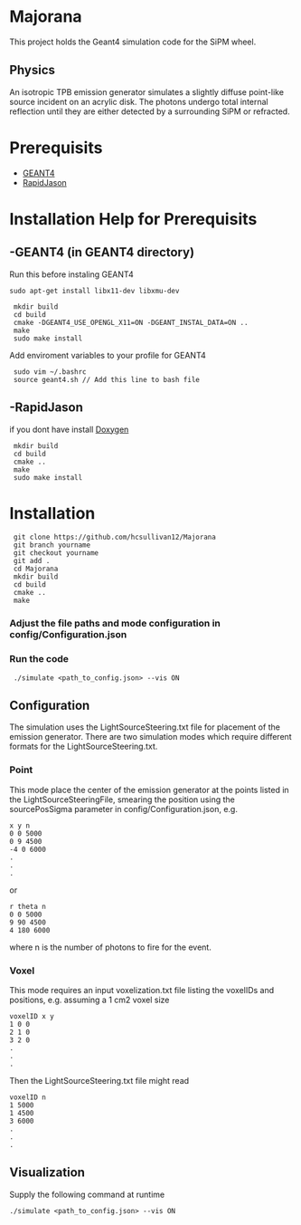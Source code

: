 # Majorana
This project holds the Geant4 simulation code for the SiPM wheel.

## Physics
An isotropic TPB emission generator simulates a slightly diffuse point-like source incident on an acrylic disk. The photons undergo total internal reflection until they are either detected by a surrounding SiPM or refracted. 

# Prerequisits
   * [GEANT4](https://geant4.web.cern.ch/support/download)
   * [RapidJason](https://github.com/Tencent/rapidjson.git)

# Installation Help for Prerequisits
  ## -GEANT4 (in GEANT4 directory)
 Run this before instaling GEANT4
 ```
 sudo apt-get install libx11-dev libxmu-dev
```
```
 mkdir build
 cd build
 cmake -DGEANT4_USE_OPENGL_X11=ON -DGEANT_INSTAL_DATA=ON ..
 make
 sudo make install
```

   Add enviroment variables to your profile for GEANT4
```
 sudo vim ~/.bashrc
 source geant4.sh // Add this line to bash file
```

		
		
  ## -RapidJason
   if you dont have install [Doxygen](https://github.com/doxygen/doxygen) 
``` 
 mkdir build
 cd build
 cmake ..
 make
 sudo make install
```
	
# Installation

```
 git clone https://github.com/hcsullivan12/Majorana
 git branch yourname
 git checkout yourname
 git add .
 cd Majorana
 mkdir build
 cd build
 cmake ..
 make
```
  ### Adjust the file paths and mode configuration in config/Configuration.json
  ### Run the code
``` 
 ./simulate <path_to_config.json> --vis ON
```
		
## Configuration
The simulation uses the LightSourceSteering.txt file for placement of the emission generator. 
There are two simulation modes which require different formats for the LightSourceSteering.txt.
### Point
This mode place the center of the emission generator at the points listed in the LightSourceSteeringFile, smearing the position using the sourcePosSigma parameter in config/Configuration.json, e.g.
```
x y n
0 0 5000
0 9 4500
-4 0 6000
.
.
.
```
or 
```
r theta n
0 0 5000
9 90 4500
4 180 6000
```
where n is the number of photons to fire for the event. 

### Voxel 
This mode requires an input voxelization.txt file listing the voxelIDs and positions, e.g. assuming a 1 cm2 voxel size
```
voxelID x y
1 0 0
2 1 0
3 2 0
.
.
.
```
Then the LightSourceSteering.txt file might read
```
voxelID n
1 5000
1 4500
3 6000
.
.
.
```
## Visualization
Supply the following command at runtime
```
./simulate <path_to_config.json> --vis ON




	

